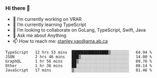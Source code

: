 ### Hi there 👋

- 🔭 I’m currently working on VRAR
- 🌱 I’m currently learning TypeScript
- 👯 I’m looking to collaborate on GoLang, TypeScript, Swift, Java
- 💬 Ask me about Anything
- 📫 How to reach me: stanley.yao@ama.ab.ca


<!--START_SECTION:waka-->
```text
TypeScript   12 hrs 53 mins  ████████████████▒░░░░░░░░   64.94 % 
JSON         2 hrs 46 mins   ███▒░░░░░░░░░░░░░░░░░░░░░   14.00 % 
GraphQL      1 hr 56 mins    ██▒░░░░░░░░░░░░░░░░░░░░░░   09.76 % 
Other        1 hr 36 mins    ██░░░░░░░░░░░░░░░░░░░░░░░   08.14 % 
JavaScript   17 mins         ▒░░░░░░░░░░░░░░░░░░░░░░░░   01.46 % 
```
<!--END_SECTION:waka-->
